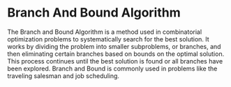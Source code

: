 # Branch And Bound Algorithm

The Branch and Bound Algorithm is a method used in combinatorial optimization problems to systematically search for the best solution. It works by dividing the problem into smaller subproblems, or branches, and then eliminating certain branches based on bounds on the optimal solution. This process continues until the best solution is found or all branches have been explored. Branch and Bound is commonly used in problems like the traveling salesman and job scheduling.